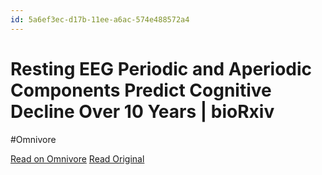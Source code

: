 ```yaml
---
id: 5a6ef3ec-d17b-11ee-a6ac-574e488572a4
---
```


# Resting EEG Periodic and Aperiodic Components Predict Cognitive Decline Over 10 Years | bioRxiv
#Omnivore

[Read on Omnivore](https://omnivore.app/me/resting-eeg-periodic-and-aperiodic-components-predict-cognitive--18dd0b950c3)
[Read Original](https://www.biorxiv.org/content/10.1101/2023.07.17.549371v4?rss=1)

